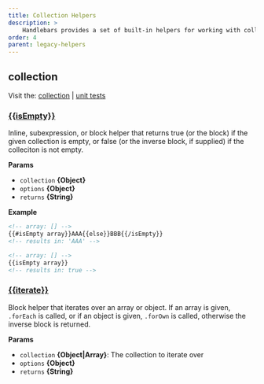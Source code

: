 ```yaml
---
title: Collection Helpers
description: >
    Handlebars provides a set of built-in helpers for working with collections. These helpers are used to manipulate and format collections, making it easier to work with data in templates.
order: 4
parent: legacy-helpers
---
```


## collection

Visit the: [collection](https://github.com/jaredwray/fumanchu/tree/main/helpers/lib/collection.js) | [unit tests](https://github.com/jaredwray/fumanchu/tree/main/helpers/test/collection.js)

### [{{isEmpty}}](https://github.com/jaredwray/fumanchu/tree/main/helpers/lib/collection.js#L31)

Inline, subexpression, or block helper that returns true (or the block) if the given collection is empty, or false (or the inverse block, if supplied) if the colleciton is not empty.

**Params**

* `collection` **{Object}**
* `options` **{Object}**
* `returns` **{String}**

**Example**

```html
<!-- array: [] -->
{{#isEmpty array}}AAA{{else}}BBB{{/isEmpty}}
<!-- results in: 'AAA' -->

<!-- array: [] -->
{{isEmpty array}}
<!-- results in: true -->
```

### [{{iterate}}](https://github.com/jaredwray/fumanchu/tree/main/helpers/lib/collection.js#L59)

Block helper that iterates over an array or object. If
an array is given, `.forEach` is called, or if an object
is given, `.forOwn` is called, otherwise the inverse block
is returned.

**Params**

* `collection` **{Object|Array}**: The collection to iterate over
* `options` **{Object}**
* `returns` **{String}**
